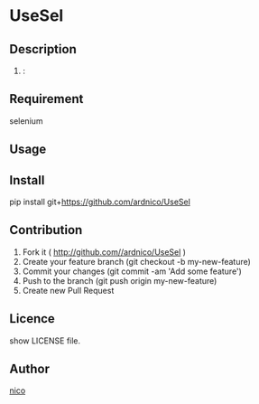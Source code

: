 UseSel
====


## Description

1.  :  

## Requirement

selenium

## Usage



## Install

pip install git+https://github.com/ardnico/UseSel

## Contribution

1. Fork it ( http://github.com//ardnico/UseSel )
2. Create your feature branch (git checkout -b my-new-feature)
3. Commit your changes (git commit -am 'Add some feature')
4. Push to the branch (git push origin my-new-feature)
5. Create new Pull Request

## Licence

show LICENSE file.

## Author

[nico](https://github.com/ardnico)
